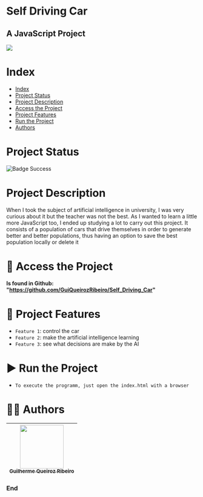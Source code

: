Self Driving Car
==========
## A JavaScript Project

![](https://thumbs.dreamstime.com/b/autonomous-car-icon-isolated-white-background-self-driving-vehicle-pictogram-smart-car-sign-gps-signal-vector-illustration-148245342.jpg)

# Index

* [Index](#index)
* [Project Status](#project-status)
* [Project Description](#project-description)
* [Access the Project](#-access-the-project)
* [Project Features](#-project-features)
* [Run the Project](#-run-the-project)
* [Authors](#-authors)

# Project Status

![Badge Success](https://img.shields.io/badge/state-success-brightgreen?style=for-the-badge)

# Project Description

When I took the subject of artificial intelligence in university, I was very curious about it but the teacher was not the best. As I wanted to learn a little more JavaScript too, I ended up studying a lot to carry out this project. It consists of a population of cars that drive themselves in order to generate better and better populations, thus having an option to save the best population locally or delete it

# 📁 Access the Project

**Is found in Github: "https://github.com/GuiQueirozRibeiro/Self_Driving_Car"**

# 🔨 Project Features

- `Feature 1`: control the car
- `Feature 2`: make the artificial intelligence learning
- `Feature 3`: see what decisions are make by the AI

# ▶ Run the Project

- `To execute the programm, just open the index.html with a browser`

# 👨‍💻 Authors

| [<img src="https://avatars.githubusercontent.com/u/70274921?s=400&u=c1688d6fcd13223bfe1093c6d16b3b6b646545fe&v=4" width=115><br><sub>Guilherme Queiroz Ribeiro</sub>](https://github.com/GuiQueirozRibeiro)
| :---: |

### End
